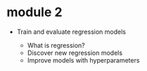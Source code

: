 # module 2

* Train and evaluate regression models

  * What is regression?
  * Discover new regression models
  * Improve models with hyperparameters
